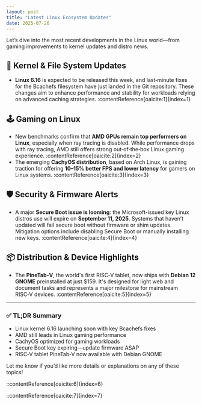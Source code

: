 ```yaml
---
layout: post
title: "Latest Linux Ecosystem Updates"
date: 2025-07-26
---
```


<p class="intro"><span class="dropcap">L</span>et’s dive into the most recent developments in the Linux world—from gaming improvements to kernel updates and distro news.</p>

## 🔧 Kernel & File System Updates
- **Linux 6.16** is expected to be released this week, and last‑minute fixes for the Bcachefs filesystem have just landed in the Git repository. These changes aim to enhance performance and stability for workloads relying on advanced caching strategies. :contentReference[oaicite:1]{index=1}

## 🕹️ Gaming on Linux
- New benchmarks confirm that **AMD GPUs remain top performers on Linux**, especially when ray tracing is disabled. While performance drops with ray tracing, AMD still offers strong out‑of‑the‑box Linux gaming experience. :contentReference[oaicite:2]{index=2}  
- The emerging **CachyOS distribution**, based on Arch Linux, is gaining traction for offering **10–15% better FPS and lower latency** for gamers on Linux systems. :contentReference[oaicite:3]{index=3}

## 🛡️ Security & Firmware Alerts
- A major **Secure Boot issue is looming**: the Microsoft-issued key Linux distros use will expire on **September 11, 2025**. Systems that haven’t updated will fail secure boot without firmware or shim updates. Mitigation options include disabling Secure Boot or manually installing new keys. :contentReference[oaicite:4]{index=4}

## 📦 Distribution & Device Highlights
- The **PineTab‑V**, the world's first RISC‑V tablet, now ships with **Debian 12 GNOME** preinstalled at just $159. It's designed for light web and document tasks and represents a major milestone for mainstream RISC‑V devices. :contentReference[oaicite:5]{index=5}

---

### ✅ TL;DR Summary
- Linux kernel 6.16 launching soon with key Bcachefs fixes  
- AMD still leads in Linux gaming performance  
- CachyOS optimized for gaming workloads  
- Secure Boot key expiring—update firmware ASAP  
- RISC‑V tablet PineTab‑V now available with Debian GNOME  

Let me know if you’d like more details or explanations on any of these topics!


::contentReference[oaicite:6]{index=6}

::contentReference[oaicite:7]{index=7}
